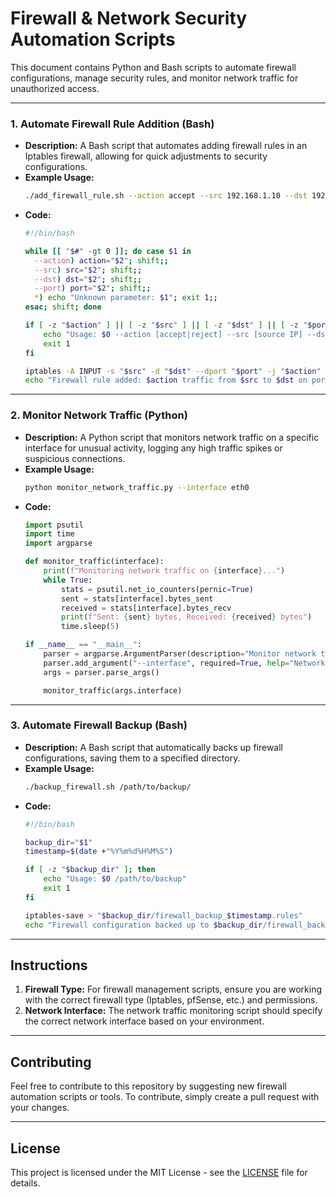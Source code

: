 # Firewall & Network Security Automation Scripts

This document contains Python and Bash scripts to automate firewall configurations, manage security rules, and monitor network traffic for unauthorized access.

---

### 1. **Automate Firewall Rule Addition (Bash)**
   - **Description:** A Bash script that automates adding firewall rules in an Iptables firewall, allowing for quick adjustments to security configurations.
   - **Example Usage:**
     ```bash
     ./add_firewall_rule.sh --action accept --src 192.168.1.10 --dst 192.168.1.20 --port 80
     ```
   - **Code:**
     ```bash
     #!/bin/bash

     while [[ "$#" -gt 0 ]]; do case $1 in
       --action) action="$2"; shift;;
       --src) src="$2"; shift;;
       --dst) dst="$2"; shift;;
       --port) port="$2"; shift;;
       *) echo "Unknown parameter: $1"; exit 1;;
     esac; shift; done

     if [ -z "$action" ] || [ -z "$src" ] || [ -z "$dst" ] || [ -z "$port" ]; then
         echo "Usage: $0 --action [accept|reject] --src [source IP] --dst [destination IP] --port [port]"
         exit 1
     fi

     iptables -A INPUT -s "$src" -d "$dst" --dport "$port" -j "$action"
     echo "Firewall rule added: $action traffic from $src to $dst on port $port."
     ```

---

### 2. **Monitor Network Traffic (Python)**
   - **Description:** A Python script that monitors network traffic on a specific interface for unusual activity, logging any high traffic spikes or suspicious connections.
   - **Example Usage:**
     ```bash
     python monitor_network_traffic.py --interface eth0
     ```
   - **Code:**
     ```python
     import psutil
     import time
     import argparse

     def monitor_traffic(interface):
         print(f"Monitoring network traffic on {interface}...")
         while True:
             stats = psutil.net_io_counters(pernic=True)
             sent = stats[interface].bytes_sent
             received = stats[interface].bytes_recv
             print(f"Sent: {sent} bytes, Received: {received} bytes")
             time.sleep(5)

     if __name__ == "__main__":
         parser = argparse.ArgumentParser(description="Monitor network traffic on a specific interface.")
         parser.add_argument("--interface", required=True, help="Network interface to monitor (e.g., eth0).")
         args = parser.parse_args()

         monitor_traffic(args.interface)
     ```

---

### 3. **Automate Firewall Backup (Bash)**
   - **Description:** A Bash script that automatically backs up firewall configurations, saving them to a specified directory.
   - **Example Usage:**
     ```bash
     ./backup_firewall.sh /path/to/backup/
     ```
   - **Code:**
     ```bash
     #!/bin/bash

     backup_dir="$1"
     timestamp=$(date +"%Y%m%d%H%M%S")

     if [ -z "$backup_dir" ]; then
         echo "Usage: $0 /path/to/backup"
         exit 1
     fi

     iptables-save > "$backup_dir/firewall_backup_$timestamp.rules"
     echo "Firewall configuration backed up to $backup_dir/firewall_backup_$timestamp.rules"
     ```

---

## Instructions

1. **Firewall Type:** For firewall management scripts, ensure you are working with the correct firewall type (Iptables, pfSense, etc.) and permissions.
2. **Network Interface:** The network traffic monitoring script should specify the correct network interface based on your environment.

---

## Contributing

Feel free to contribute to this repository by suggesting new firewall automation scripts or tools. To contribute, simply create a pull request with your changes.

---

## License

This project is licensed under the MIT License - see the [LICENSE](LICENSE) file for details.
